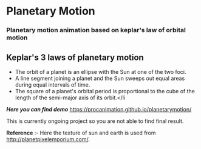 # Planetary Motion
### Planetary motion animation based on keplar's law of orbital motion

   ## Keplar's 3 laws of planetary motion 

  - The orbit of a planet is an ellipse with the Sun at one of the two foci.</li>
  - A line segment joining a planet and the Sun sweeps out equal areas during equal intervals of time.</li>
  - The square of a planet's orbital period is proportional to the cube of the length of the semi-major axis of its orbit.</li

***Here you can find demo*** https://procanimation.github.io/planetarymotion/

This is currently ongoing project so you are not able to find final result.



**Reference** :- Here the texture of sun and earth is used from http://planetpixelemporium.com/. 

